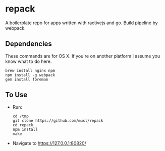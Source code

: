 # repack
A boilerplate repo for apps written with ractivejs and go. Build
pipeline by webpack.

## Dependencies
These commands are for OS X. If you're on another platform I assume you
know what to do here.

```shell
brew install nginx npm
npm install -g webpack
gem install foreman
```

## To Use 

- Run:

    ```shell
    cd /tmp
    git clone https://github.com/musl/repack
    cd repack
    npm install
    make
    ```
    
- Navigate to https://127.0.0.1:80820/

